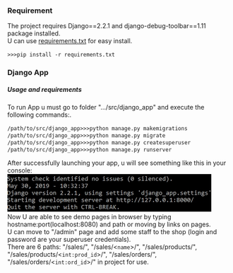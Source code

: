 ### Requirement
The project requires Django==2.2.1 and django-debug-toolbar==1.11 package installed.<br>
U can use [requirements.txt](/src/django_app/requirements.txt) for easy install.<br>
```
>>>pip install -r requirements.txt
```
### Django App <br>
##### Usage and requirements
To run App u must go to folder ".../src/django_app" and execute the following commands:.<br>
```
/path/to/src/django_app>>>python manage.py makemigrations
/path/to/src/django_app>>>python manage.py migrate
/path/to/src/django_app>>>python manage.py createsuperuser
/path/to/src/django_app>>>python manage.py runserver
```
After successfully launching your app, u will see something like this in your console:<br>
![running](https://github.com/aozerets/web-dev/blob/master/share/images/django_init.jpg)<br>
Now U are able to see demo pages in browser by typing hostname:port(localhost:8080) and path or moving by links on pages.<br>
U can move to "/admin" page and add some staff to the shop (login and password are your superuser credentials).<br>
There are 6 paths: "/sales/", "/sales/<`name`>/", "/sales/products/", "/sales/products/<`int:prod_id`>/", "/sales/orders/", "/sales/orders/<`int:ord_id`>/" in project for use.<br>
